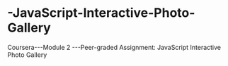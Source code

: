 # -JavaScript-Interactive-Photo-Gallery
Coursera---Module 2 ---Peer-graded Assignment: JavaScript Interactive Photo Gallery
